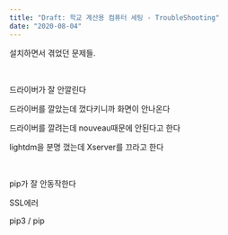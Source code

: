 ```yaml
---
title: "Draft: 학교 계산용 컴퓨터 세팅 - TroubleShooting"
date: "2020-08-04"
---
```


설치하면서 겪었던 문제들.

 

드라이버가 잘 안깔린다

드라이버를 깔았는데 껐다키니까 화면이 안나온다

드라이버를 깔려는데 nouveau때문에 안된다고 한다

lightdm을 분명 껐는데 Xserver를 끄라고 한다

 

pip가 잘 안동작한다

SSL에러

pip3 / pip
